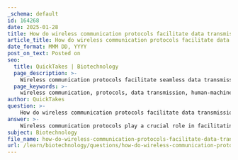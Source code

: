 ```yaml
---
_schema: default
id: 164268
date: 2025-01-28
title: How do wireless communication protocols facilitate data transmission in human-machine interfaces?
article_title: How do wireless communication protocols facilitate data transmission in human-machine interfaces?
date_format: MMM DD, YYYY
post_on_text: Posted on
seo:
  title: QuickTakes | Biotechnology
  page_description: >-
    Wireless communication protocols facilitate seamless data transmission in human-machine interfaces, enhancing flexibility, real-time interaction, and user experience while ensuring security.
  page_keywords: >-
    wireless communication, protocols, data transmission, human-machine interfaces, flexibility, mobility, Wi-Fi, Bluetooth, LTE-M, LoRaWAN, network topologies, real-time data exchange, Internet of Things, IoT, user experience, UX, security, reliability
author: QuickTakes
question: >-
    How do wireless communication protocols facilitate data transmission in human-machine interfaces?
answer: >-
    Wireless communication protocols play a crucial role in facilitating data transmission in human-machine interfaces (HMIs) by enabling seamless interaction between humans and machines without the need for physical connections. Here are some key aspects of how these protocols contribute to effective data transmission in HMIs:\n\n1. **Flexibility and Mobility**: Wireless communication allows devices to communicate over distances without being tethered by cables. This flexibility is particularly beneficial in environments where mobility is essential, such as in rehabilitation engineering or bionic prosthetics, where users may need to move freely.\n\n2. **Diverse Protocols**: Various wireless communication technologies, such as Wi-Fi, Bluetooth, LTE-M, and LoRaWAN, are utilized in HMIs. Each protocol has its strengths:\n   - **Wi-Fi**: Offers high data rates and is suitable for applications requiring substantial bandwidth.\n   - **Bluetooth**: Provides cost-effective solutions for short-range communication, making it ideal for wearable devices and personal HMIs.\n   - **LTE-M**: A low-power cellular protocol designed for machine-to-machine communication, which is beneficial for IoT applications in HMIs.\n\n3. **Network Topologies**: Many wireless protocols operate on a star network topology, where all devices connect to a central hub. This structure simplifies the management of connections and can enhance the reliability of data transmission in industrial settings.\n\n4. **Real-time Data Exchange**: Wireless communication enables real-time data exchange, which is critical for applications that require immediate feedback, such as in control systems for automated machinery or in assistive technologies for individuals with disabilities.\n\n5. **Integration with IoT**: Wireless communication is foundational for the Internet of Things (IoT), allowing HMIs to connect with a wide array of devices and sensors. This integration enhances the capabilities of HMIs by enabling them to collect and analyze data from multiple sources, improving decision-making processes.\n\n6. **User Experience Enhancement**: Research in user experience (UX) for HMIs emphasizes the importance of intuitive and responsive interfaces. Wireless communication contributes to this by allowing for quick updates and interactions, which can lead to improved user satisfaction and performance.\n\n7. **Security and Reliability**: While wireless communication offers convenience, it also necessitates robust security measures to protect data integrity and privacy. Understanding the capabilities and limitations of different wireless protocols is essential for optimizing HMI programming and ensuring secure operations.\n\nIn summary, wireless communication protocols are integral to the functionality and effectiveness of human-machine interfaces, enabling flexible, real-time, and secure data transmission that enhances user experience and operational efficiency.
subject: Biotechnology
file_name: how-do-wireless-communication-protocols-facilitate-data-transmission-in-humanmachine-interfaces.md
url: /learn/biotechnology/questions/how-do-wireless-communication-protocols-facilitate-data-transmission-in-humanmachine-interfaces
---
```


&nbsp;